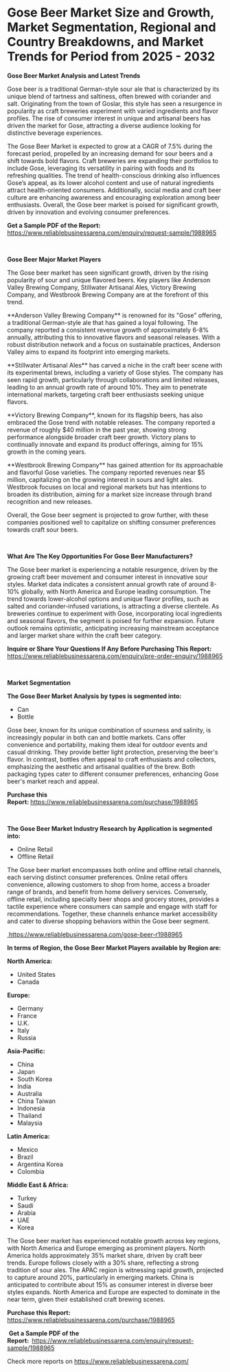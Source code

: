 <p><h1>Gose Beer Market Size and Growth, Market Segmentation, Regional and Country Breakdowns, and Market Trends for Period from 2025 -  2032</h1></p><p><strong>Gose Beer Market Analysis and Latest Trends</strong></p>
<p><p>Gose beer is a traditional German-style sour ale that is characterized by its unique blend of tartness and saltiness, often brewed with coriander and salt. Originating from the town of Goslar, this style has seen a resurgence in popularity as craft breweries experiment with varied ingredients and flavor profiles. The rise of consumer interest in unique and artisanal beers has driven the market for Gose, attracting a diverse audience looking for distinctive beverage experiences.</p><p>The Gose Beer Market is expected to grow at a CAGR of 7.5% during the forecast period, propelled by an increasing demand for sour beers and a shift towards bold flavors. Craft breweries are expanding their portfolios to include Gose, leveraging its versatility in pairing with foods and its refreshing qualities. The trend of health-conscious drinking also influences Gose’s appeal, as its lower alcohol content and use of natural ingredients attract health-oriented consumers. Additionally, social media and craft beer culture are enhancing awareness and encouraging exploration among beer enthusiasts. Overall, the Gose beer market is poised for significant growth, driven by innovation and evolving consumer preferences.</p></p>
<p><strong>Get a Sample PDF of the Report:&nbsp;</strong> <a href="https://www.reliablebusinessarena.com/enquiry/request-sample/1988965?utm_campaign=3578&utm_medium=2&utm_source=Github&utm_content=ia&utm_term=07042025&utm_id=gose-beer">https://www.reliablebusinessarena.com/enquiry/request-sample/1988965</a></p>
<p>&nbsp;</p>
<p><strong>Gose Beer Major Market Players</strong></p>
<p><p>The Gose beer market has seen significant growth, driven by the rising popularity of sour and unique flavored beers. Key players like Anderson Valley Brewing Company, Stillwater Artisanal Ales, Victory Brewing Company, and Westbrook Brewing Company are at the forefront of this trend.</p><p>**Anderson Valley Brewing Company** is renowned for its "Gose" offering, a traditional German-style ale that has gained a loyal following. The company reported a consistent revenue growth of approximately 6-8% annually, attributing this to innovative flavors and seasonal releases. With a robust distribution network and a focus on sustainable practices, Anderson Valley aims to expand its footprint into emerging markets.</p><p>**Stillwater Artisanal Ales** has carved a niche in the craft beer scene with its experimental brews, including a variety of Gose styles. The company has seen rapid growth, particularly through collaborations and limited releases, leading to an annual growth rate of around 10%. They aim to penetrate international markets, targeting craft beer enthusiasts seeking unique flavors.</p><p>**Victory Brewing Company**, known for its flagship beers, has also embraced the Gose trend with notable releases. The company reported a revenue of roughly $40 million in the past year, showing strong performance alongside broader craft beer growth. Victory plans to continually innovate and expand its product offerings, aiming for 15% growth in the coming years.</p><p>**Westbrook Brewing Company** has gained attention for its approachable and flavorful Gose varieties. The company reported revenues near $5 million, capitalizing on the growing interest in sours and light ales. Westbrook focuses on local and regional markets but has intentions to broaden its distribution, aiming for a market size increase through brand recognition and new releases. </p><p>Overall, the Gose beer segment is projected to grow further, with these companies positioned well to capitalize on shifting consumer preferences towards craft sour beers.</p></p>
<p>&nbsp;</p>
<p><strong>What Are The Key Opportunities For Gose Beer Manufacturers?</strong></p>
<p><p>The Gose beer market is experiencing a notable resurgence, driven by the growing craft beer movement and consumer interest in innovative sour styles. Market data indicates a consistent annual growth rate of around 8-10% globally, with North America and Europe leading consumption. The trend towards lower-alcohol options and unique flavor profiles, such as salted and coriander-infused variations, is attracting a diverse clientele. As breweries continue to experiment with Gose, incorporating local ingredients and seasonal flavors, the segment is poised for further expansion. Future outlook remains optimistic, anticipating increasing mainstream acceptance and larger market share within the craft beer category.</p></p>
<p><strong>Inquire or Share Your Questions If Any Before Purchasing This Report:</strong> <a href="https://www.reliablebusinessarena.com/enquiry/pre-order-enquiry/1988965?utm_campaign=3578&utm_medium=2&utm_source=Github&utm_content=ia&utm_term=07042025&utm_id=gose-beer">https://www.reliablebusinessarena.com/enquiry/pre-order-enquiry/1988965</a></p>
<p>&nbsp;</p>
<p><strong>Market Segmentation</strong></p>
<p><strong>The Gose Beer Market Analysis by types is segmented into:</strong></p>
<p><ul><li>Can</li><li>Bottle</li></ul></p>
<p><p>Gose beer, known for its unique combination of sourness and salinity, is increasingly popular in both can and bottle markets. Cans offer convenience and portability, making them ideal for outdoor events and casual drinking. They provide better light protection, preserving the beer's flavor. In contrast, bottles often appeal to craft enthusiasts and collectors, emphasizing the aesthetic and artisanal qualities of the brew. Both packaging types cater to different consumer preferences, enhancing Gose beer's market reach and appeal.</p></p>
<p><strong>Purchase this Report:&nbsp;</strong><a href="https://www.reliablebusinessarena.com/purchase/1988965?utm_campaign=3578&utm_medium=2&utm_source=Github&utm_content=ia&utm_term=07042025&utm_id=gose-beer">https://www.reliablebusinessarena.com/purchase/1988965</a></p>
<p>&nbsp;</p>
<p><strong>The Gose Beer Market Industry Research by Application is segmented into:</strong></p>
<p><ul><li>Online Retail</li><li>Offline Retail</li></ul></p>
<p><p>The Gose beer market encompasses both online and offline retail channels, each serving distinct consumer preferences. Online retail offers convenience, allowing customers to shop from home, access a broader range of brands, and benefit from home delivery services. Conversely, offline retail, including specialty beer shops and grocery stores, provides a tactile experience where consumers can sample and engage with staff for recommendations. Together, these channels enhance market accessibility and cater to diverse shopping behaviors within the Gose beer segment.</p></p>
<p><a href="https://www.reliablebusinessarena.com/gose-beer-r1988965?utm_campaign=3578&utm_medium=2&utm_source=Github&utm_content=ia&utm_term=07042025&utm_id=gose-beer">&nbsp;https://www.reliablebusinessarena.com/gose-beer-r1988965</a></p>
<p><strong>In terms of Region, the Gose Beer Market Players available by Region are:</strong></p>
<p>
    <p> <strong> North America: </strong>
        <ul>
            <li>United States</li>
            <li>Canada</li>
        </ul>
        </p> 
    <p> <strong> Europe: </strong>
        <ul>
            <li>Germany</li>
            <li>France</li>
            <li>U.K.</li>
            <li>Italy</li>
            <li>Russia</li>
        </ul>
        </p> 
    <p> <strong> Asia-Pacific: </strong>
        <ul>
            <li>China</li>
            <li>Japan</li>
            <li>South Korea</li>
            <li>India</li>
            <li>Australia</li>
            <li>China Taiwan</li>
            <li>Indonesia</li>
            <li>Thailand</li>
            <li>Malaysia</li>
        </ul>
        </p> 
    <p> <strong> Latin America: </strong>
        <ul>
            <li>Mexico</li>
            <li>Brazil</li>
            <li>Argentina Korea</li>
            <li>Colombia</li>
        </ul>
        </p> 
    <p> <strong> Middle East & Africa: </strong>
        <ul>
            <li>Turkey</li>
            <li>Saudi</li>
            <li>Arabia</li>
            <li>UAE</li>
            <li>Korea</li>
        </ul>
    </p>
    </p>
<p><p>The Gose beer market has experienced notable growth across key regions, with North America and Europe emerging as prominent players. North America holds approximately 35% market share, driven by craft beer trends. Europe follows closely with a 30% share, reflecting a strong tradition of sour ales. The APAC region is witnessing rapid growth, projected to capture around 20%, particularly in emerging markets. China is anticipated to contribute about 15% as consumer interest in diverse beer styles expands. North America and Europe are expected to dominate in the near term, given their established craft brewing scenes.</p></p>
<p><strong>Purchase this Report: </strong><a href="https://www.reliablebusinessarena.com/purchase/1988965?utm_campaign=3578&utm_medium=2&utm_source=Github&utm_content=ia&utm_term=07042025&utm_id=gose-beer">https://www.reliablebusinessarena.com/purchase/1988965</a></p>
<p>&nbsp;<strong>Get a Sample PDF of the Report:&nbsp;&nbsp;</strong><a href="https://www.reliablebusinessarena.com/enquiry/request-sample/1988965?utm_campaign=3578&utm_medium=2&utm_source=Github&utm_content=ia&utm_term=07042025&utm_id=gose-beer">https://www.reliablebusinessarena.com/enquiry/request-sample/1988965</a></p>
<p><strong></strong></p>
<p>Check more reports on <a href="https://www.reliablebusinessarena.com/?utm_campaign=3578&utm_medium=2&utm_source=Github&utm_content=ia&utm_term=07042025&utm_id=gose-beer">https://www.reliablebusinessarena.com/</a></p>